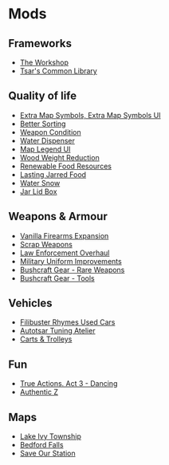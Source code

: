# Mods

## Frameworks

- [The Workshop][1]
- [Tsar's Common Library][2]

[1]:  https://steamcommunity.com/sharedfiles/filedetails/?id=2680473910
[2]:  https://steamcommunity.com/workshop/filedetails/?id=2392709985

## Quality of life

- [Extra Map Symbols, Extra Map Symbols UI][3]
- [Better Sorting][4]
- [Weapon Condition][5]
- [Water Dispenser][6]
- [Map Legend UI][8]
- [Wood Weight Reduction][7]
- [Renewable Food Resources][9]
- [Lasting Jarred Food][10]
- [Water Snow][21]
- [Jar Lid Box][24]

[3]:  https://steamcommunity.com/sharedfiles/filedetails/?id=2701170568
[4]:  https://steamcommunity.com/sharedfiles/filedetails/?id=2313387159
[5]:  https://steamcommunity.com/sharedfiles/filedetails/?id=2619072426
[6]:  https://steamcommunity.com/sharedfiles/filedetails/?id=2687798127
[7]:  https://steamcommunity.com/sharedfiles/filedetails/?id=2377867605
[8]:  https://steamcommunity.com/sharedfiles/filedetails/?id=2710167561
[9]:  https://steamcommunity.com/sharedfiles/filedetails/?id=2688622178
[10]: https://steamcommunity.com/sharedfiles/filedetails/?id=2681257693
[21]: https://steamcommunity.com/sharedfiles/filedetails/?id=2704811006
[24]: https://steamcommunity.com/sharedfiles/filedetails/?id=1557287920

## Weapons & Armour

- [Vanilla Firearms Expansion][11]
- [Scrap Weapons][12]
- [Law Enforcement Overhaul][13]
- [Military Uniform Improvements][14]
- [Bushcraft Gear - Rare Weapons][15]
- [Bushcraft Gear - Tools][26]

[11]: https://steamcommunity.com/sharedfiles/filedetails/?id=2667899942
[12]: https://steamcommunity.com/sharedfiles/filedetails/?id=2122265954
[13]: https://steamcommunity.com/sharedfiles/filedetails/?id=2616752828
[14]: https://steamcommunity.com/sharedfiles/filedetails/?id=2530389024
[15]: https://steamcommunity.com/sharedfiles/filedetails/?id=2432621382
[26]: https://steamcommunity.com/sharedfiles/filedetails/?id=2423906082

## Vehicles

- [Filibuster Rhymes Used Cars][16]
- [Autotsar Tuning Atelier][17]
- [Carts & Trolleys][23]

[16]: https://steamcommunity.com/sharedfiles/filedetails/?id=1510950729
[17]: https://steamcommunity.com/sharedfiles/filedetails/?id=2592358528
[23]: https://steamcommunity.com/sharedfiles/filedetails/?id=2478768005

## Fun

- [True Actions. Act 3 - Dancing][18]
- [Authentic Z][22]

[18]: https://steamcommunity.com/sharedfiles/filedetails/?id=2648779556
[22]: https://steamcommunity.com/sharedfiles/filedetails/?id=2335368829

## Maps

- [Lake Ivy Township][19]
- [Bedford Falls][20]
- [Save Our Station][25]

[19]: https://steamcommunity.com/sharedfiles/filedetails/?id=2252982049
[20]: https://steamcommunity.com/sharedfiles/filedetails/?id=522891356
[25]: https://steamcommunity.com/sharedfiles/filedetails/?id=2398274461

